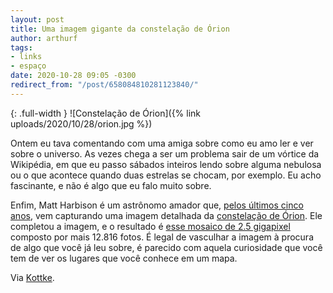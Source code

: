 ```yaml
---
layout: post
title: Uma imagem gigante da constelação de Órion
author: arthurf
tags:
- links
- espaço
date: 2020-10-28 09:05 -0300
redirect_from: "/post/658084810281123840/"
---
```

{: .full-width }
![Constelação de Órion]({% link uploads/2020/10/28/orion.jpg %})

Ontem eu tava comentando com uma amiga sobre como eu amo ler e ver sobre o universo. As vezes chega a ser um problema sair de um vórtice da Wikipédia, em que eu passo sábados inteiros lendo sobre alguma nebulosa ou o que acontece quando duas estrelas se chocam, por exemplo. Eu acho fascinante, e não é algo que eu falo muito sobre.

Enfim, Matt Harbison é um astrônomo amador que, [pelos últimos cinco anos](https://space4everybody.com/home/project-orion/), vem capturando uma imagem detalhada da [constelação de Órion](https://pt.wikipedia.org/wiki/Orion_(constelação)). Ele completou a imagem, e o resultado é [esse mosaico de 2.5 gigapixel](https://orion2020v5b.spaceforeverybody.com) composto por mais 12.816 fotos. É legal de vasculhar a imagem à procura de algo que você já leu sobre, é parecido com aquela curiosidade que você tem de ver os lugares que você conhece em um mapa.

Via [Kottke](https://kottke.org/20/10/a-25-gigapixel-image-of-the-orion-constellation).
